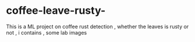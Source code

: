 # coffee-leave-rusty-
This is a ML project on coffee  rust detection , whether the leaves is rusty or not , i contains , some lab images  
